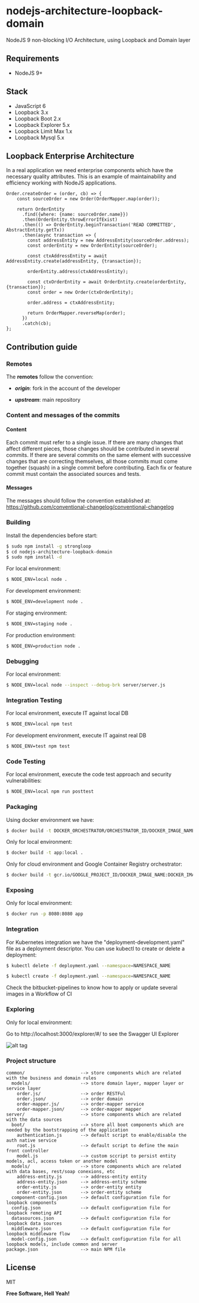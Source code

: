 # nodejs-architecture-loopback-domain
NodeJS 9 non-blocking I/O Architecture, using Loopback and Domain layer

## Requirements

- NodeJS 9+

## Stack

- JavaScript 6
- Loopback 3.x
- Loopback Boot 2.x
- Loopback Explorer 5.x
- Loopback Limit Max 1.x
- Loopback Mysql 5.x

## Loopback Enterprise Architecture

In a real application we need enterprise components which have the necessary quality attributes. This is an example of maintainability and efficiency working with NodeJS applications.  

```
Order.createOrder = (order, cb) => {
    const sourceOrder = new Order(OrderMapper.map(order));

    return OrderEntity
      .find({where: {name: sourceOrder.name}})
      .then(OrderEntity.throwErrorIfExist)
      .then(() => OrderEntity.beginTransaction('READ COMMITTED', AbstractEntity.getTx))
      .then(async transaction => {
        const addressEntity = new AddressEntity(sourceOrder.address);
        const orderEntity = new OrderEntity(sourceOrder);
    
        const ctxAddressEntity = await AddressEntity.create(addressEntity, {transaction});
    
        orderEntity.address(ctxAddressEntity);
    
        const ctxOrderEntity = await OrderEntity.create(orderEntity, {transaction});
        const order = new Order(ctxOrderEntity);
    
        order.address = ctxAddressEntity;
    
        return OrderMapper.reverseMap(order);
      })
      .catch(cb);
};
```

## Contribution guide

### Remotes

The **remotes** follow the convention:

- _**origin**_: fork in the account of the developer

- _**upstream**_: main repository

### Content and messages of the commits

#### Content

Each commit must refer to a single issue. If there are many changes that affect different pieces, those changes should be contributed in several commits. If there are several commits on the same element with successive changes that are correcting themselves, all those commits must come together (squash) in a single commit before contributing. Each fix or feature commit must contain the associated sources and tests.

#### Messages

The messages should follow the convention established at: https://github.com/conventional-changelog/conventional-changelog

### Building

Install the dependencies before start:

```sh
$ sudo npm install -g strongloop
$ cd nodejs-architecture-loopback-domain
$ sudo npm install -d
```

For local environment:

```sh
$ NODE_ENV=local node .
```

For development environment:

```sh
$ NODE_ENV=development node .
```

For staging environment:

```sh
$ NODE_ENV=staging node .
```

For production environment:

```sh
$ NODE_ENV=production node .
```

### Debugging

For local environment:

```sh
$ NODE_ENV=local node --inspect --debug-brk server/server.js
```

### Integration Testing

For local environment, execute IT against local DB

```sh
$ NODE_ENV=local npm test
```

For development environment, execute IT against real DB

```sh
$ NODE_ENV=test npm test
```

### Code Testing

For local environment, execute the code test approach and security vulnerabilities:

```sh
$ NODE_ENV=local npm run posttest
```

### Packaging

Using docker environment we have:

```sh
$ docker build -t DOCKER_ORCHESTRATOR/ORCHESTRATOR_ID/DOCKER_IMAGE_NAME:DOCKER_IMAGE_TAG .
```

Only for local environment:

```sh
$ docker build -t app:local .
```

Only for cloud environment and Google Container Registry orchestrator:

```sh
$ docker build -t gcr.io/GOOGLE_PROJECT_ID/DOCKER_IMAGE_NAME:DOCKER_IMAGE_TAG .
```

### Exposing

Only for local environment:

```sh
$ docker run -p 8080:8080 app
```

### Integration

For Kubernetes integration we have the "deployment-development.yaml" file as a deployment descriptor. You can use kubectl to create or delete a deployment:

```sh
$ kubectl delete -f deployment.yaml --namespace=NAMESPACE_NAME
```

```sh
$ kubectl create -f deployment.yaml --namespace=NAMESPACE_NAME
```

Check the bitbucket-pipelines to know how to apply or update several images in a Workflow of CI

### Exploring

Only for local environment:

Go to http://localhost:3000/explorer/#/ to see the Swagger UI Explorer

![alt tag](https://raw.githubusercontent.com/rpinaa/nodejs-architecture-loopback/master/swagger-api.png)

### Project structure

```
common/                     --> store components which are related with the business and domain rules
  models/                   --> store domain layer, mapper layer or service layer
    order.js/               --> order RESTFul
    order.json/             --> order domain
    order-mapper.js/        --> order-mapper service
    order-mapper.json/      --> order-mapper mapper
server/                     --> store components which are related with the data sources
  boot/                     --> store all boot components which are needed by the bootstrapping of the application
    authentication.js       --> default script to enable/disable the auth native service
    root.js                 --> default script to define the main front controller
    model.js                --> custom sccript to persist entity models, acl, access token or another model
  models/                   --> store components which are related with data bases, rest/soap conexions, etc
    address-entity.js       --> address-entity entity
    address-entity.json     --> address-entity scheme
    order-entity.js         --> order-entity entity
    order-entity.json       --> order-entity scheme
  component-config.json     --> default configuration file for loopback components
  config.json               --> default configuration file for loopback remoting API
  datasources.json          --> default configuration file for loopback data sources
  middleware.json           --> default configuration file for loopback middleware flow
  model-config.json         --> default configuration file for all loopback models, include common and server
package.json                --> main NPM file
```

## License

MIT

**Free Software, Hell Yeah!**
